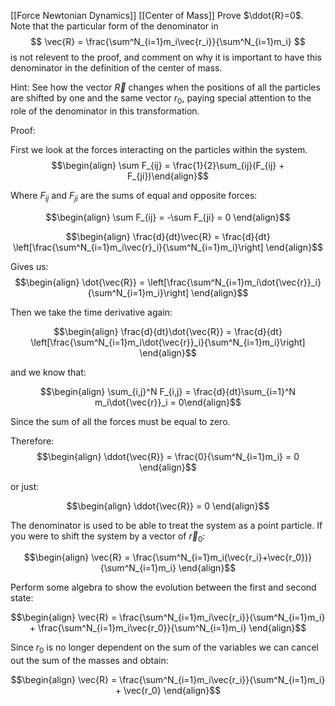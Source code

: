 [[Force Newtonian Dynamics]]
[[Center of Mass]]
Prove $\ddot{R}=0$. Note that the particular form of the denominator in 
$$
\vec{R} = \frac{\sum^N_{i=1}m_i\vec{r_i}}{\sum^N_{i=1}m_i}
$$
is not relevent to the proof, and comment on why it is important to have this denominator in the definition of the center of mass. 

Hint: See how the vector $\vec{R}$ changes when the positions of all the particles are shifted by one and the same vector $r_0$, paying special attention to the role of the denominator in this transformation. 


Proof: 

First we look at the forces interacting on the particles within the system. 
$$\begin{align} \sum F_{ij} = \frac{1}{2}\sum_{ij}(F_{ij} + F_{ji})\end{align}$$

Where $F_{ij}$ and $F_{ji}$ are the sums of equal and opposite forces:

$$\begin{align} \sum F_{ij} = -\sum F_{ji} = 0 \end{align}$$

$$\begin{align} \frac{d}{dt}\vec{R} = \frac{d}{dt} \left[\frac{\sum^N_{i=1}m_i\vec{r}_i}{\sum^N_{i=1}m_i}\right] \end{align}$$

Gives us: 
$$\begin{align} \dot{\vec{R}} = \left[\frac{\sum^N_{i=1}m_i\dot{\vec{r}}_i} {\sum^N_{i=1}m_i}\right] \end{align}$$

Then we take the time derivative again:

$$\begin{align} \frac{d}{dt}\dot{\vec{R}} = \frac{d}{dt} \left[\frac{\sum^N_{i=1}m_i\dot{\vec{r}}_i}{\sum^N_{i=1}m_i}\right] \end{align}$$

and we know that: 

$$\begin{align} \sum_{i,j}^N F_{i,j} = \frac{d}{dt}\sum_{i=1}^N m_i\dot{\vec{r}}_i = 0\end{align}$$

Since the sum of all the forces must be equal to zero.

Therefore:
$$\begin{align} \ddot{\vec{R}} = \frac{0}{\sum^N_{i=1}m_i} = 0 \end{align}$$

or just: 

$$\begin{align} \ddot{\vec{R}} = 0 \end{align}$$


The denominator is used to be able to treat the system as a point particle. If you were to shift the system by a vector of $\vec{r}_0$:

$$\begin{align} \vec{R} = \frac{\sum^N_{i=1}m_i(\vec{r_i}+\vec{r_0})}{\sum^N_{i=1}m_i} \end{align}$$

Perform some algebra to show the evolution between the first and second state:

$$\begin{align} \vec{R} = \frac{\sum^N_{i=1}m_i\vec{r_i}}{\sum^N_{i=1}m_i} + \frac{\sum^N_{i=1}m_i\vec{r_0}}{\sum^N_{i=1}m_i} \end{align}$$

Since $r_0$ is no longer dependent on the sum of the variables we can cancel out the sum of the masses and obtain:

$$\begin{align} \vec{R} = \frac{\sum^N_{i=1}m_i\vec{r_i}}{\sum^N_{i=1}m_i} + \vec{r_0} \end{align}$$
